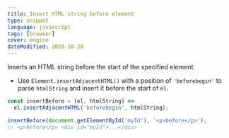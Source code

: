 ```yaml
---
title: Insert HTML string before element
type: snippet
language: javascript
tags: [browser]
cover: engine
dateModified: 2020-10-20
---
```


Inserts an HTML string before the start of the specified element.

- Use `Element.insertAdjacentHTML()` with a position of `'beforebegin'` to parse `htmlString` and insert it before the start of `el`.

```js
const insertBefore = (el, htmlString) =>
  el.insertAdjacentHTML('beforebegin', htmlString);

insertBefore(document.getElementById('myId'), '<p>before</p>');
// <p>before</p> <div id="myId">...</div>
```
